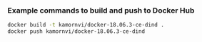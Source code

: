 ### Example commands to build and push to Docker Hub
```bash
docker build -t kamornvi/docker-18.06.3-ce-dind .
docker push kamornvi/docker-18.06.3-ce-dind
```

